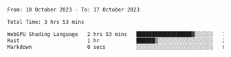 <!--START_SECTION:waka-->

```txt
From: 10 October 2023 - To: 17 October 2023

Total Time: 3 hrs 53 mins

WebGPU Shading Language   2 hrs 53 mins   ██████████████████▓░░░░░░   74.09 %
Rust                      1 hr            ██████▒░░░░░░░░░░░░░░░░░░   25.68 %
Markdown                  0 secs          ░░░░░░░░░░░░░░░░░░░░░░░░░   00.23 %
```

<!--END_SECTION:waka-->
